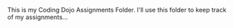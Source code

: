 This is my Coding Dojo Assignments Folder.  I'll use this folder to keep
track of my assignments...
